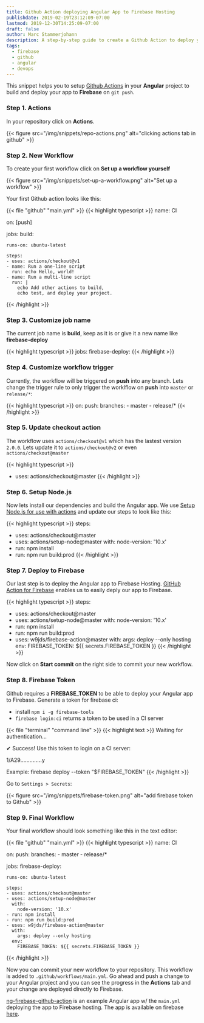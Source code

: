 ```yaml
---
title: Github Action deploying Angular App to Firebase Hosting
publishdate: 2019-02-19T23:12:09-07:00
lastmod: 2019-12-30T14:25:09-07:00
draft: false
author: Marc Stammerjohann
description: A step-by-step guide to create a Github Action to deploy your Angular App to Firebase Hosting.
tags:
  - firebase
  - github
  - angular
  - devops
---
```


This snippet helps you to setup [Github Actions](https://github.com/features/actions) in your **Angular** project to build and deploy your app to **Firebase** on `git push`.

### Step 1. Actions

In your repository click on **Actions**.

{{< figure src="/img/snippets/repo-actions.png" alt="clicking actions tab in github" >}}

### Step 2. New Workflow

To create your first workflow click on **Set up a workflow yourself**

{{< figure src="/img/snippets/set-up-a-workflow.png" alt="Set up a workflow" >}}

Your first Github action looks like this:

{{< file "github" "main.yml" >}}
{{< highlight typescript >}}
name: CI

on: [push]

jobs:
  build:

    runs-on: ubuntu-latest

    steps:
    - uses: actions/checkout@v1
    - name: Run a one-line script
      run: echo Hello, world!
    - name: Run a multi-line script
      run: |
        echo Add other actions to build,
        echo test, and deploy your project.
{{< /highlight >}}

### Step 3. Customize job name

The current job name is **build**, keep as it is or give it a new name like **firebase-deploy**

{{< highlight typescript >}}
jobs:
  firebase-deploy:
{{< /highlight >}}

### Step 4. Customize workflow trigger

Currently, the workflow will be triggered on **push** into any branch. Lets change the trigger rule to only trigger the worklflow on **push** into `master` or `release/*`:

{{< highlight typescript >}}
on:
  push:
    branches:
    - master
    - release/*
{{< /highlight >}}

### Step 5. Update checkout action

The workflow uses `actions/checkout@v1` which has the lastest version `2.0.0`. Lets update it to `actions/checkout@v2` or even `actions/checkout@master`

{{< highlight typescript >}}
- uses: actions/checkout@master
{{< /highlight >}}

### Step 6. Setup Node.js

Now lets install our dependencies and build the Angular app. We use [Setup Node.js for use with actions](https://github.com/marketplace/actions/setup-node-js-for-use-with-actions) and update our steps to look like this:

{{< highlight typescript >}}
steps:
- uses: actions/checkout@master
- uses: actions/setup-node@master
  with:
    node-version: '10.x'
- run: npm install
- run: npm run build:prod
{{< /highlight >}}

### Step 7. Deploy to Firebase

Our last step is to deploy the Angular app to Firebase Hosting. [GitHub Action for Firebase](https://github.com/marketplace/actions/github-action-for-firebase) enables us to easily deply our app to Firebase.

{{< highlight typescript >}}
steps:
- uses: actions/checkout@master
- uses: actions/setup-node@master
  with:
  node-version: '10.x'
- run: npm install
- run: npm run build:prod
- uses: w9jds/firebase-action@master
  with:
    args: deploy --only hosting
  env:
    FIREBASE_TOKEN: ${{ secrets.FIREBASE_TOKEN }}
{{< /highlight >}}

Now click on **Start commit** on the right side to commit your new workflow.

### Step 8. Firebase Token

Github requires a **FIREBASE_TOKEN** to be able to deploy your Angular app to Firebase.
Generate a token for firebase ci:

- install `npm i -g firebase-tools`
- `firebase login:ci` returns a token to be used in a CI server

{{< file "terminal" "command line" >}}
{{< highlight text >}}
Waiting for authentication...

✔ Success! Use this token to login on a CI server:

1/A29..............y

Example: firebase deploy --token "\$FIREBASE_TOKEN"
{{< /highlight >}}

Go to `Settings > Secrets`:

{{< figure src="/img/snippets/firebase-token.png" alt="add firebase token to Github" >}}

### Step 9. Final Workflow

Your final workflow should look something like this in the text editor:

{{< file "github" "main.yml" >}}
{{< highlight typescript >}}
name: CI

on:
  push:
    branches:
    - master
    - release/*

jobs:
  firebase-deploy:

    runs-on: ubuntu-latest

    steps:
    - uses: actions/checkout@master
    - uses: actions/setup-node@master
      with:
        node-version: '10.x'
    - run: npm install
    - run: npm run build:prod
    - uses: w9jds/firebase-action@master
      with:
        args: deploy --only hosting
      env:
        FIREBASE_TOKEN: ${{ secrets.FIREBASE_TOKEN }}
{{< /highlight >}}

Now you can commit your new workflow to your repository. This workflow is added to `.github/workflows/main.yml`. Go ahead and push a change to your Angular project and you can see the progress in the **Actions** tab and your change are deployed directly to Firebase. 

[ng-firebase-github-action](https://github.com/marcjulian/ng-firebase-github-actions) is an example Angular app w/ the `main.yml` deploying the app to Firebase hosting. The app is available on firebase [here](https://ng-firebase-github-actions.firebaseapp.com/).
